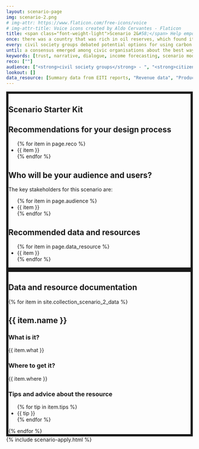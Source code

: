 ```yaml
---
layout: scenario-page
img: scenario-2.png
# img-attr: https://www.flaticon.com/free-icons/voice
# img-attr-title: Voice icons created by Aldo Cervantes - Flaticon
title: <span class="font-weight-light">Scenario 2&#58;</span> Help empower citizens to give their voice in the debate around energy transition.
once: there was a country that was rich in oil reserves, which found itself over time in a situation where many aspects of the country had become dependent on income from the oil industry&#58; jobs, subsidies, public benefits, local government budgets etc. Civil society groups had been campaigning for years to transition away from the country’s reliance on fossil fuels, including through calls for carbon pricing. But there was no easy answer as to how that transition should happen, and how to do it fairly. 
every: civil society groups debated potential options for using carbon pricing to incentivise a shift away from fossil fuels but were aware that citizens would have to be consulted to ensure that their concerns were heard. Specifically, the idea of using carbon pricing to generate revenue that could be invested in the transition was something that needed to be discussed with the communities most dependent on oil resources. But community meetings were not enough&#58; they wanted a tool that would allow any citizen, regardless of their skill level, to understand the impact of different carbon pricing scenarios and how the revenue generated could be spent. 
until: a consensus emerged among civic organisations about the best way to communicate the need for the energy transition and the scenarios that would appear the fairest to the local communities most impacted by it.
keywords: [trust, narrative, dialogue, income forecasting, scenario modelling, compromises, local impact, citizens, pedagogy, carbon emissions, non-technical audience]
reco: [""]
audience: ["<strong>civil society groups</strong> - ", "<strong>citizens</strong> - "]
lookout: []
data_resource: [Summary data from EITI reports, "Revenue data", "Production data", "Carbon emissions data", "Carbon pricing data", "EITI API"]
---
```


<section class="color-primary-3 rounded px-4 pt-2 pb-4 my-4" style="border: 6px solid" id="starter-kit">
<h1 class="color-primary-3">Scenario Starter Kit</h1>
<h2><strong>Recommendations for your design process</strong></h2>
<p>
    <ul class="color-black">
    {% for item in page.reco %}
        <li>{{ item }}</li>
    {% endfor %}
    </ul>
</p>

<!-- <h2><strong>Glossary of key terms</strong></h2>
<p></p> -->

<h2><strong>Who will be your audience and users?</strong></h2>
<p>The key stakeholders for this scenario are:
    <ul class="color-black">
    {% for item in page.audience %}
        <li>{{ item }}</li>
    {% endfor %}
    </ul>
</p>

<!-- <h2><strong>Things to look out for</strong></h2>
<p>
<ul class="color-black">
    {% for item in page.lookout %}
        <li>{{ item }}</li>
    {% endfor %}
    </ul>
</p> -->

<h2><strong>Recommended data and resources</strong></h2>
<p>
    <ul class="color-black">
    {% for item in page.data_resource %}
        <li>{{ item }}</li>
    {% endfor %}
    </ul>
</p>

</section>


<section class="color-primary-4 rounded px-4 pt-2 pb-4 my-4" style="border: 6px solid" id="data-documentation">
<h1 class="color-primary-4">Data and resource documentation</h1>
{% for item in site.collection_scenario_2_data %}
    <div class="bg-color-muted rounded px-4 py-2 mb-4 color-black" id="{{ item.id }}">
        <h2><strong>{{ item.name }}</strong></h2>
        <h3>What is it?</h3>
        <p>{{ item.what }}</p>
        <h3>Where to get it?</h3>
        <p>{{ item.where }}</p>
        <!-- <h3>Data dictionary</h3>
        <p></p> -->
        <h3>Tips and advice about the resource</h3>
        <p>
        <ul class="color-black">
        {% for tip in item.tips %}
            <li>{{ tip }}</li>
        {% endfor %}
        </ul>
        <!-- {{ item.tips }} -->
        </p>
    </div>
{% endfor %}
</section>

<section class="pt-2 pb-4 container-fluid bg-color-muted" id="apply">
  {% include scenario-apply.html %}
</section>